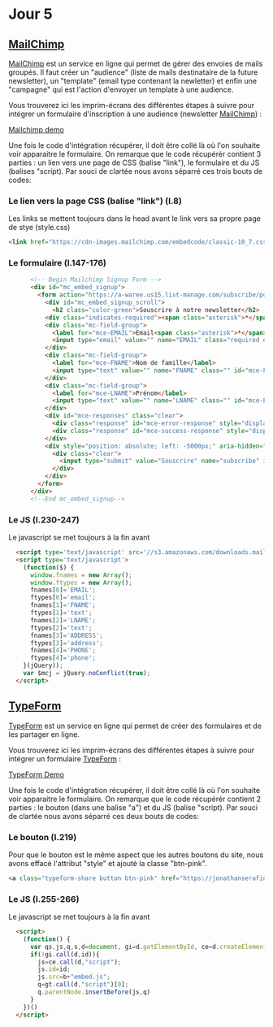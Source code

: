 # Jour 5

## <a href="https://mailchimp.com/" target="_blanck">MailChimp</a>

<a href="https://mailchimp.com/" target="_blanck">MailChimp</a> est un service en ligne qui permet de gérer des envoies de mails groupés. Il faut créer un "audience" (liste de mails destinataire de la future newsletter), un "template" (email type contenant la newletter) et enfin une "campagne" qui est l'action d'envoyer un template à une audience. 

Vous trouverez ici les imprim-écrans des différentes étapes à suivre pour intégrer un formulaire d'inscription à une audience (newsletter <a href="https://mailchimp.com/" target="_blanck">MailChimp</a>) :

<a href="https://docs.google.com/presentation/d/e/2PACX-1vRQPuy_5olP8j4p9P2KbDMsO_igLcq2mOWLcCuHNX7YECwDOi7e0WnyA1XM-8E1sDXk9dHxTcGE9E2g/pub?start=false&loop=false&delayms=3000" target="_blanck">Mailchimp demo</a>

Une fois le code d'intégration récupérer, il doit être collé là où l'on souhaite voir apparaitre le formulaire. On remarque que le code récupérér contient 3 parties : un lien vers une page de CSS (balise "link"), le formulaire et du JS (balises "script). Par souci de clartée nous avons séparré ces trois bouts de codes:

### Le lien vers la page CSS (balise "link") (l.8)
Les links se mettent toujours dans le head avant le link vers sa propre page de stye (style.css)

```html
<link href="https://cdn-images.mailchimp.com/embedcode/classic-10_7.css" rel="stylesheet" type="text/css">
```  
### Le formulaire (l.147-176)
```html
      <!-- Begin Mailchimp Signup Form -->
      <div id="mc_embed_signup">
        <form action="https://a-waree.us15.list-manage.com/subscribe/post?u=9ef09dfae3eb2da317e4e3b49&amp;id=acb7df8fb7" method="post" id="mc-embedded-subscribe-form" name="mc-embedded-subscribe-form" class="validate" target="_blank" novalidate>
          <div id="mc_embed_signup_scroll">
            <h2 class="color-green">Souscrire à notre newsletter</h2>
          <div class="indicates-required"><span class="asterisk">*</span> indicates required</div>
          <div class="mc-field-group">
            <label for="mce-EMAIL">Email<span class="asterisk">*</span></label>
            <input type="email" value="" name="EMAIL" class="required email" id="mce-EMAIL">
          </div>
          <div class="mc-field-group">
            <label for="mce-FNAME">Nom de famille</label>
            <input type="text" value="" name="FNAME" class="" id="mce-FNAME">
          </div>
          <div class="mc-field-group">
            <label for="mce-LNAME">Prénom</label>
            <input type="text" value="" name="LNAME" class="" id="mce-LNAME">
          </div>
          <div id="mce-responses" class="clear">
            <div class="response" id="mce-error-response" style="display:none"></div>
            <div class="response" id="mce-success-response" style="display:none"></div>
          </div>
          <div style="position: absolute; left: -5000px;" aria-hidden="true"><input type="text" name="b_9ef09dfae3eb2da317e4e3b49_acb7df8fb7" tabindex="-1" value=""></div>
            <div class="clear">
              <input type="submit" value="Souscrire" name="subscribe" id="mc-embedded-subscribe" class="btn-pink">
            </div>
          </div>
        </form>
      </div>
      <!--End mc_embed_signup-->
```

### Le JS (l.230-247)
Le javascript se met toujours à la fin avant </body>
```html
  <script type='text/javascript' src='//s3.amazonaws.com/downloads.mailchimp.com/js/mc-validate.js'></script>
  <script type='text/javascript'>
    (function($) {
      window.fnames = new Array();
      window.ftypes = new Array();
      fnames[0]='EMAIL';
      ftypes[0]='email';
      fnames[1]='FNAME';
      ftypes[1]='text';
      fnames[2]='LNAME';
      ftypes[2]='text';
      fnames[3]='ADDRESS';
      ftypes[3]='address';
      fnames[4]='PHONE';
      ftypes[4]='phone';
    }(jQuery));
    var $mcj = jQuery.noConflict(true);
  </script>
```


## <a href="https://www.typeform.com/" target="_blanck">TypeForm</a>

<a href="https://www.typeform.com/" target="_blanck">TypeForm</a> est un service en ligne qui permet de créer des formulaires et de les partager en ligne.

Vous trouverez ici les imprim-écrans des différentes étapes à suivre pour intégrer un formulaire <a href="https://www.typeform.com/" target="_blanck">TypeForm</a> :

<a href="https://docs.google.com/presentation/d/e/2PACX-1vRUaC-lrvdei4Qb1gCEdE6kIRB677I-Nys0QlpK-JlUUTRT4WijsrSXz4p__PNqAY0_OuVoWA6cCWwy/pub?start=false&loop=false&delayms=60000" target="_blanck">TypeForm Demo</a>

Une fois le code d'intégration récupérer, il doit être collé là où l'on souhaite voir apparaitre le formulaire. On remarque que le code récupérér contient 2 parties : le bouton (dans une balise "a") et du JS (balise "script). Par souci de clartée nous avons séparré ces deux bouts de codes:

### Le bouton (l.219)
Pour que le bouton est le même aspect que les autres boutons du site, nous avons effacé l'attribut "style" et ajouté la classe "btn-pink".

```html
<a class="typeform-share button btn-pink" href="https://jonathanserafini.typeform.com/to/vUV9EH" data-mode="popup" target="_blank">Commender ici</a>
```

### Le JS (l.255-266)
Le javascript se met toujours à la fin avant </body>
```html
  <script>
    (function() {
      var qs,js,q,s,d=document, gi=d.getElementById, ce=d.createElement, gt=d.getElementsByTagName, id="typef_orm_share", b="https://embed.typeform.com/";
      if(!gi.call(d,id)){
        js=ce.call(d,"script");
        js.id=id;
        js.src=b+"embed.js";
        q=gt.call(d,"script")[0];
        q.parentNode.insertBefore(js,q)
      }
    })()
  </script>
```

